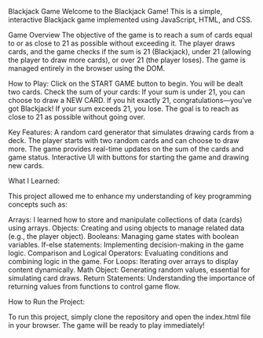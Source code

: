 Blackjack Game
Welcome to the Blackjack Game! This is a simple, interactive Blackjack game implemented using JavaScript, HTML, and CSS.

Game Overview
The objective of the game is to reach a sum of cards equal to or as close to 21 as possible without exceeding it. The player draws cards, and the game checks if the sum is 21 (Blackjack), under 21 (allowing the player to draw more cards), or over 21 (the player loses). The game is managed entirely in the browser using the DOM.

How to Play:
Click on the START GAME button to begin. You will be dealt two cards.
Check the sum of your cards:
If your sum is under 21, you can choose to draw a NEW CARD.
If you hit exactly 21, congratulations—you’ve got Blackjack!
If your sum exceeds 21, you lose.
The goal is to reach as close to 21 as possible without going over.

Key Features:
A random card generator that simulates drawing cards from a deck.
The player starts with two random cards and can choose to draw more.
The game provides real-time updates on the sum of the cards and game status.
Interactive UI with buttons for starting the game and drawing new cards.

What I Learned:

This project allowed me to enhance my understanding of key programming concepts such as:

Arrays: I learned how to store and manipulate collections of data (cards) using arrays.
Objects: Creating and using objects to manage related data (e.g., the player object).
Booleans: Managing game states with boolean variables.
If-else statements: Implementing decision-making in the game logic.
Comparison and Logical Operators: Evaluating conditions and combining logic in the game.
For Loops: Iterating over arrays to display content dynamically.
Math Object: Generating random values, essential for simulating card draws.
Return Statements: Understanding the importance of returning values from functions to control game flow.

How to Run the Project:

To run this project, simply clone the repository and open the index.html file in your browser. The game will be ready to play immediately!
